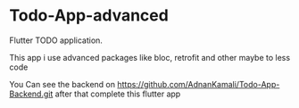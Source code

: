 # Todo-App-advanced
Flutter TODO application.

This app i use advanced packages like bloc, retrofit and other maybe to less code

You Can see the backend on 
https://github.com/AdnanKamali/Todo-App-Backend.git
after that complete this flutter app
